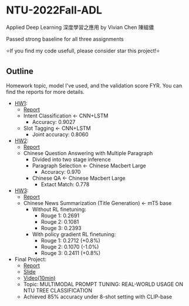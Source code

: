 # NTU-2022Fall-ADL

Applied Deep Learning 深度學習之應用 by Vivian Chen 陳縕儂

Passed strong baseline for all three assignments

⭐If you find my code usefull, please consider star this project!⭐

## Outline

Homework topic, model I've used, and the validation score FYR.
You can find the reports for more details.

- [HW1](./Applied%20Deep%20Learning%20Homework%201%20-%20Fall%20111.pdf):
  - [Report](./hw1/report.pdf)
  - Intent Classification ← CNN+LSTM
    - Accuracy: 0.9027
  - Slot Tagging ← CNN+LSTM
    - Joint accuracy: 0.8060
- [HW2](Applied%20Deep%20Learning%20Homework%202%20-%20Fall%20111.pdf):
  - [Report](./hw2/report.pdf)
  - Chinese Question Answering with Multiple Paragraph
    - Divided into two stage inference
    - Paragraph Selection ← Chinese Macbert Large
      - Accuracy: 0.970
    - Chinese QA ← Chinese Macbert Large
      - Extact Match: 0.778
- [HW3](Applied%20Deep%20Learning%20Homework%203%20-%20Fall%20111.pdf):
  - [Report](./hw3/report.pdf)
  - Chinese News Summarization (Title Generation) ← mT5 base
    - Without RL finetuning:
      - Rouge 1: 0.2691
      - Rouge 2: 0.1081
      - Rouge 3: 0.2393
    - With policy gradient RL finetuning:
      - Rouge 1: 0.2712 (+0.8%)
      - Rouge 2: 0.1070 (-1.0%)
      - Rouge 3: 0.2411 (+0.8%)
- Final Project:
  - [Report](./Final%20Project/report.pdf)
  - [Slide](./Final%20Project/Slide.pdf)
  - [Video(10min)](https://youtu.be/KgL-N_3OjYY)
  - Topic: MULTIMODAL PROMPT TUNING: REAL-WORLD USAGE ON NTU TREE CLASSIFICATION
  - Achieved 85% accuracy under 8-shot setting with CLIP-base
